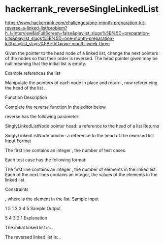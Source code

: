 # hackerrank_reverseSingleLinkedList

https://www.hackerrank.com/challenges/one-month-preparation-kit-reverse-a-linked-list/problem?h_l=interview&isFullScreen=false&playlist_slugs%5B%5D=preparation-kits&playlist_slugs%5B%5D=one-month-preparation-kit&playlist_slugs%5B%5D=one-month-week-three

Given the pointer to the head node of a linked list, change the next pointers of the nodes so that their order is reversed. The head pointer given may be null meaning that the initial list is empty.

Example
 references the list 

Manipulate the  pointers of each node in place and return , now referencing the head of the list .

Function Description

Complete the reverse function in the editor below.

reverse has the following parameter:

SinglyLinkedListNode pointer head: a reference to the head of a list
Returns

SinglyLinkedListNode pointer: a reference to the head of the reversed list
Input Format

The first line contains an integer , the number of test cases.

Each test case has the following format:

The first line contains an integer , the number of elements in the linked list.
Each of the next  lines contains an integer, the  values of the elements in the linked list.

Constraints

, where  is the  element in the list.
Sample Input

1
5
1
2
3
4
5
Sample Output

5 4 3 2 1 
Explanation

The initial linked list is: .

The reversed linked list is: .
